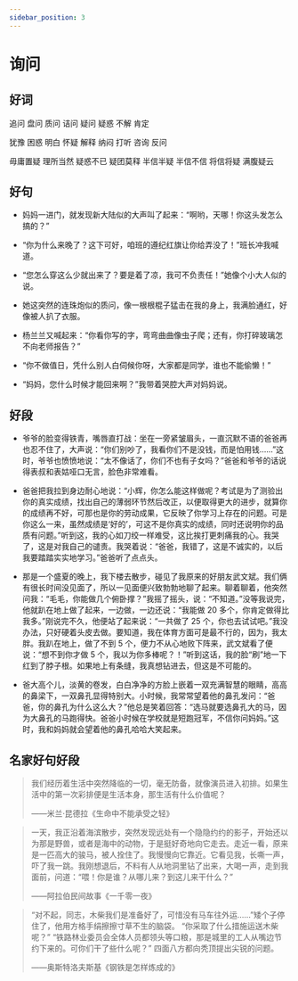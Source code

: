 ```yaml
---
sidebar_position: 3
---
```


# 询问

## 好词

追问 盘问 质问 诘问 疑问 疑惑 不解 肯定

犹豫 困惑 明白 怀疑 解释 纳闷 打听 咨询 反问

毋庸置疑 理所当然 疑惑不已 疑团莫释 半信半疑 半信不信 将信将疑 满腹疑云

## 好句

- 妈妈一进门，就发现新大陆似的大声叫了起来：“啊哟，天哪！你这头发怎么搞的？”

- “你为什么来晚了？这下可好，咱班的遵纪红旗让你给弄没了！”班长冲我喊道。

- “您怎么穿这么少就出来了？要是着了凉，我可不负责任！”她像个小大人似的说。

- 她这突然的连珠炮似的质问，像一根根棍子猛击在我的身上，我满脸通红，好像被人扒了衣服。

- 杨兰兰又喊起来：“你看你写的字，弯弯曲曲像虫子爬；还有，你打碎玻璃怎不向老师报告？”
- “你不做值日，凭什么别人白伺候你呀，大家都是同学，谁也不能偷懒！”

- “妈妈，您什么时候才能回来啊？”我带着哭腔大声对妈妈说。

## 好段

- 爷爷的脸变得铁青，嘴唇直打战：坐在一旁紧皱眉头，一直沉默不语的爸爸再也忍不住了，大声说：“你们别吵了，我看你们不是没钱，而是怕用钱……”这时，爷爷也愤愤地说：“太不像话了，你们不也有子女吗？”爸爸和爷爷的话说得表叔和表姑哑口无言，脸色非常难看。

- 爸爸把我拉到身边耐心地说：“小辉，你怎么能这样做呢？考试是为了测验出你的真实成绩，找出自己的薄弱环节然后改正，以便取得更大的进步，就算你的成绩再不好，可那也是你的劳动成果，它反映了你学习上存在的问题。可是你这么一来，虽然成绩是‘好的’，可这不是你真实的成绩，同时还说明你的品质有问题。”听到这，我的心如刀绞一样难受，这比挨打更刺痛我的心。我哭了，这是对我自己的谴责。我哭着说：“爸爸，我错了，这是不诚实的，以后我要踏踏实实地学习。”爸爸听了点点头。

- 那是一个盛夏的晚上，我下楼去散步，碰见了我原来的好朋友武文斌。我们俩有很长时间没见面了，所以一见面便兴致勃勃地聊了起来。聊着聊着，他突然问我：“毛毛，你能做几个俯卧撑？”我摇了摇头，说：“不知道。”没等我说完，他就趴在地上做了起来，一边做，一边还说：“我能做 20 多个，你肯定做得比我多。”刚说完不久，他便站了起来说：“一共做了 25 个，你也去试试吧。”我没办法，只好硬着头皮去做。要知道，我在体育方面可是最不行的，因为，我太胖。我趴在地上，做了不到 5 个，便力不从心地败下阵来，武文斌看了便说：“想不到你才做 5 个，我以为你多棒呢？！”听到这话，我的脸“刷”地一下红到了脖子根。如果地上有条缝，我真想钻进去，但这是不可能的。

- 爸大高个儿，淡黄的卷发，白白净净的方脸上嵌着一双充满智慧的眼睛，高高的鼻梁下，一双鼻孔显得特别大。小时候，我常常望着他的鼻孔发问：“爸爸，你的鼻孔为什么这么大？”他总是笑着回答：“选马就要选鼻孔大的马，因为大鼻孔的马跑得快。爸爸小时候在学校就是短跑冠军，不信你问妈妈。”这时，我和妈妈就会望着他的鼻孔哈哈大笑起来。

## 名家好句好段

> 我们经历着生活中突然降临的一切，毫无防备，就像演员进入初排。如果生活中的第一次彩排便是生活本身，那生活有什么价值呢？
>
> ——米兰·昆德拉《生命中不能承受之轻》

> 一天，我正沿着海滨散步，突然发现远处有一个隐隐约约的影子，开始还以为那是野兽，或者是海中的动物，于是挺好奇地向它走去。走近一看，原来是一匹高大的骏马，被人拴住了。我慢慢向它靠近。它看见我，长嘶一声，吓了我一跳。我刚想退后，不料有人从地洞里钻了出来，大喝一声，走到我面前，问道：“喂！你是谁？从哪儿来？到这儿来干什么？”
>
> ——阿拉伯民间故事《一千零一夜》

> “对不起，同志，木柴我们是准备好了，可惜没有马车往外运……”矮个子停住了，他用方格手绢擦擦寸草不生的脑袋。
> “你采取了什么措施运送木柴呢？”
> “铁路林业委员会全体人员都领头等口粮，那是城里的工人从嘴边节约下来的。可你们干了些什么呢？”
> 四面八方都向秃顶提出尖锐的问题。
>
> ——奥斯特洛夫斯基《钢铁是怎样炼成的》

